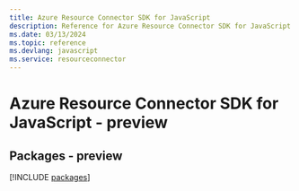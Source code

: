 ```yaml
---
title: Azure Resource Connector SDK for JavaScript
description: Reference for Azure Resource Connector SDK for JavaScript
ms.date: 03/13/2024
ms.topic: reference
ms.devlang: javascript
ms.service: resourceconnector
---
```

# Azure Resource Connector SDK for JavaScript - preview
## Packages - preview
[!INCLUDE [packages](resource-connector-index.md)]